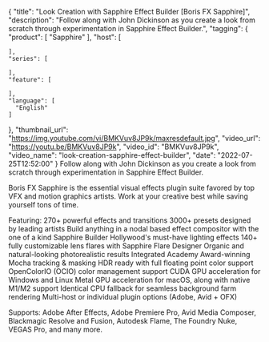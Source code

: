 {
  "title": "Look Creation with Sapphire Effect Builder [Boris FX Sapphire]",
  "description": "Follow along with John Dickinson as you create a look from scratch through experimentation in Sapphire Effect Builder.",
  "tagging": {
    "product": [
      "Sapphire"
    ],
    "host": [

    ],
    "series": [

    ],
    "feature": [

    ],
    "language": [
      "English"
    ]
  },
  "thumbnail_url": "https://img.youtube.com/vi/BMKVuv8JP9k/maxresdefault.jpg",
  "video_url": "https://youtu.be/BMKVuv8JP9k",
  "video_id": "BMKVuv8JP9k",
  "video_name": "look-creation-sapphire-effect-builder",
  "date": "2022-07-25T12:52:00"
}
Follow along with John Dickinson as you create a look from scratch through experimentation in Sapphire Effect Builder.  

Boris FX Sapphire is the essential visual effects plugin suite favored by top VFX and motion graphics artists. Work at your creative best while saving yourself tons of time. 

Featuring:
270+ powerful effects and transitions
3000+ presets designed by leading artists
Build anything in a nodal based effect compositor with the one of a kind Sapphire Builder
Hollywood's must-have lighting effects
140+ fully customizable lens flares with Sapphire Flare Designer
Organic and natural-looking photorealistic results
Integrated Academy Award-winning Mocha tracking & masking
HDR ready with full floating point color support
OpenColorIO (OCIO) color management support
CUDA GPU acceleration for Windows and Linux
Metal GPU acceleration for macOS, along with native M1/M2 support
Identical CPU fallback for seamless background farm rendering 
Multi-host or individual plugin options (Adobe, Avid + OFX)

Supports: Adobe After Effects, Adobe Premiere Pro, Avid Media Composer, Blackmagic Resolve and Fusion, Autodesk Flame, The Foundry Nuke, VEGAS Pro, and many more.